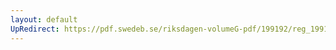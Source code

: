```yaml
---
layout: default
UpRedirect: https://pdf.swedeb.se/riksdagen-volumeG-pdf/199192/reg_199192/reg_199192_0262.pdf
---
```

